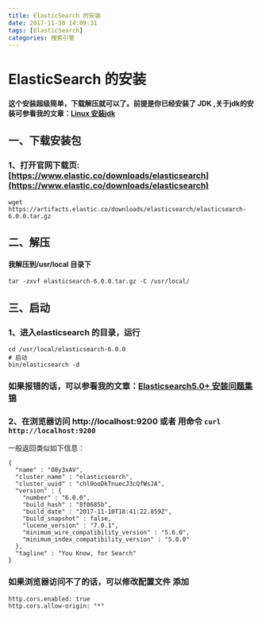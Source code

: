 ```yaml
---
title: ElasticSearch 的安装
date: 2017-11-30 14:09:31
tags: [ElasticSearch]
categories: 搜索引擎
---
```

# ElasticSearch 的安装
#### 这个安装超级简单，下载解压就可以了。前提是你已经安装了 JDK ,关于jdk的安装可参看我的文章：[Linux 安装jdk](http://www.lrshuai.top/atc/show/8)
## 一、下载安装包
### 1、打开官网下载页:[https://www.elastic.co/downloads/elasticsearch](https://www.elastic.co/downloads/elasticsearch)
```
wget https://artifacts.elastic.co/downloads/elasticsearch/elasticsearch-6.0.0.tar.gz
```

## 二、解压

#### 我解压到/usr/local 目录下
```
tar -zxvf elasticsearch-6.0.0.tar.gz -C /usr/local/
```

## 三、启动
### 1、进入elasticsearch 的目录，运行
```
cd /usr/local/elasticsearch-6.0.0
# 启动
bin/elasticsearch -d 
```
### 如果报错的话，可以参看我的文章：[Elasticsearch5.0+ 安装问题集锦](http://www.lrshuai.top/atc/show/84)
### 2、在浏览器访问 http://localhost:9200 或者 用命令 `curl http://localhost:9200`
一般返回类似如下信息：
```
{
  "name" : "O8y3xAV",
  "cluster_name" : "elasticsearch",
  "cluster_uuid" : "chl0ooDkTnuecJ3cQfWsJA",
  "version" : {
    "number" : "6.0.0",
    "build_hash" : "8f0685b",
    "build_date" : "2017-11-10T18:41:22.859Z",
    "build_snapshot" : false,
    "lucene_version" : "7.0.1",
    "minimum_wire_compatibility_version" : "5.6.0",
    "minimum_index_compatibility_version" : "5.0.0"
  },
  "tagline" : "You Know, for Search"
}

```
### 如果浏览器访问不了的话，可以修改配置文件 添加
```
http.cors.enabled: true
http.cors.allow-origin: "*"
```
